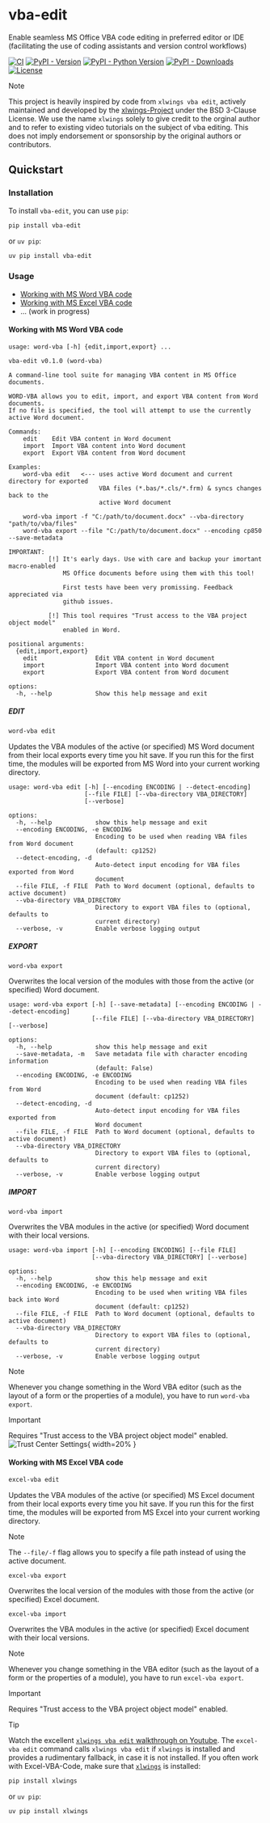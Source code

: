 # vba-edit
 Enable seamless MS Office VBA code editing in preferred editor or IDE (facilitating the use of coding assistants and version control workflows)

[![CI](https://github.com/markuskiller/vba-edit/workflows/test.yaml/badge.svg?branch=dev)](https://github.com/markuskiller/vba-edit/)
[![PyPI - Version](https://img.shields.io/pypi/v/vba-edit.svg)](https://pypi.org/project/vba-edit)
[![PyPI - Python Version](https://img.shields.io/pypi/pyversions/vba-edit.svg)](https://pypi.org/project/vba-edit)
[![PyPI - Downloads](https://img.shields.io/pypi/dm/vba-edit.svg)](https://pypi.org/project/vba-edit)
[![License](https://img.shields.io/badge/License-BSD_3--Clause-blue.svg)](https://opensource.org/licenses/BSD-3-Clause)

> [!NOTE] 
> This project is heavily inspired by code from ``xlwings vba edit``, actively maintained and developed by the [xlwings-Project](https://www.xlwings.org/) under the BSD 3-Clause License. We use the name ``xlwings`` solely to give credit to the orginal author and to refer to existing video tutorials on the subject of vba editing. This does not imply endorsement or sponsorship by the original authors or contributors.

## Quickstart

### Installation

To install `vba-edit`, you can use ``pip``:

```sh
pip install vba-edit
```

or ``uv pip``:

```sh
uv pip install vba-edit
```

### Usage

- [Working with MS Word VBA code](#working-with-ms-word-vba-code)
- [Working with MS Excel VBA code](#working-with-ms-excel-vba-code)
- ... (work in progress)


#### Working with MS Word VBA code

```
usage: word-vba [-h] {edit,import,export} ...

vba-edit v0.1.0 (word-vba)

A command-line tool suite for managing VBA content in MS Office documents.

WORD-VBA allows you to edit, import, and export VBA content from Word documents.
If no file is specified, the tool will attempt to use the currently active Word document.

Commands:
    edit    Edit VBA content in Word document
    import  Import VBA content into Word document
    export  Export VBA content from Word document

Examples:
    word-vba edit   <--- uses active Word document and current directory for exported 
                         VBA files (*.bas/*.cls/*.frm) & syncs changes back to the 
                         active Word document

    word-vba import -f "C:/path/to/document.docx" --vba-directory "path/to/vba/files"
    word-vba export --file "C:/path/to/document.docx" --encoding cp850 --save-metadata

IMPORTANT: 
           [!] It's early days. Use with care and backup your imortant macro-enabled
               MS Office documents before using them with this tool!

               First tests have been very promissing. Feedback appreciated via
               github issues. 

           [!] This tool requires "Trust access to the VBA project object model" 
               enabled in Word.

positional arguments:
  {edit,import,export}
    edit                Edit VBA content in Word document
    import              Import VBA content into Word document
    export              Export VBA content from Word document

options:
  -h, --help            Show this help message and exit
```
##### EDIT

```sh
word-vba edit
```

Updates the VBA modules of the active (or specified) MS Word document from their local exports every time you hit save. If you run this for the first time, the modules will be exported from MS Word into your current working directory.

```
usage: word-vba edit [-h] [--encoding ENCODING | --detect-encoding] 
                     [--file FILE] [--vba-directory VBA_DIRECTORY] 
                     [--verbose]

options:
  -h, --help            show this help message and exit
  --encoding ENCODING, -e ENCODING
                        Encoding to be used when reading VBA files from Word document 
                        (default: cp1252)
  --detect-encoding, -d
                        Auto-detect input encoding for VBA files exported from Word 
                        document
  --file FILE, -f FILE  Path to Word document (optional, defaults to active document)
  --vba-directory VBA_DIRECTORY
                        Directory to export VBA files to (optional, defaults to 
                        current directory)
  --verbose, -v         Enable verbose logging output
```

##### EXPORT

```
word-vba export
```
Overwrites the local version of the modules with those from the active (or specified) 
Word document.

```
usage: word-vba export [-h] [--save-metadata] [--encoding ENCODING | --detect-encoding] 
                       [--file FILE] [--vba-directory VBA_DIRECTORY] [--verbose]

options:
  -h, --help            show this help message and exit
  --save-metadata, -m   Save metadata file with character encoding information 
                        (default: False)
  --encoding ENCODING, -e ENCODING
                        Encoding to be used when reading VBA files from Word 
                        document (default: cp1252)
  --detect-encoding, -d
                        Auto-detect input encoding for VBA files exported from 
                        Word document
  --file FILE, -f FILE  Path to Word document (optional, defaults to active document)
  --vba-directory VBA_DIRECTORY
                        Directory to export VBA files to (optional, defaults to 
                        current directory)
  --verbose, -v         Enable verbose logging output
```

##### IMPORT

```
word-vba import
```

Overwrites the VBA modules in the active (or specified) Word document with their 
local versions.

```
usage: word-vba import [-h] [--encoding ENCODING] [--file FILE] 
                       [--vba-directory VBA_DIRECTORY] [--verbose]

options:
  -h, --help            show this help message and exit
  --encoding ENCODING, -e ENCODING
                        Encoding to be used when writing VBA files back into Word 
                        document (default: cp1252)
  --file FILE, -f FILE  Path to Word document (optional, defaults to active document)
  --vba-directory VBA_DIRECTORY
                        Directory to export VBA files to (optional, defaults to 
                        current directory)
  --verbose, -v         Enable verbose logging output
```


> [!NOTE]  
> Whenever you change something in the Word VBA editor (such as the layout of a form or the properties of a module), you have to run ``word-vba export``.

> [!IMPORTANT]  
> Requires "Trust access to the VBA project object model" enabled.
> ![Trust Center Settings](https://langui.ch/wp/wp-content/uploads/2024/12/trust_center_vba_object_model_settings.png){ width=20% }



#### Working with MS Excel VBA code

```sh
excel-vba edit
```

Updates the VBA modules of the active (or specified) MS Excel document from their local exports every time you hit save. If you run this for the first time, the modules will be exported from MS Excel into your current working directory.

> [!NOTE] 
> The ``--file/-f`` flag allows you to specify a file path instead of using the active document.

```
excel-vba export
```
Overwrites the local version of the modules with those from the active (or specified) Excel document.

```
excel-vba import
```

Overwrites the VBA modules in the active (or specified) Excel document with their local versions.

> [!NOTE]  
> Whenever you change something in the VBA editor (such as the layout of a form or the properties of a module), you have to run ``excel-vba export``.

> [!IMPORTANT]  
> Requires "Trust access to the VBA project object model" enabled.

> [!TIP]
> Watch the excellent [``xlwings vba edit`` walkthrough on Youtube](https://www.youtube.com/watch?v=xoO-Fx0fTpM). The ``excel-vba edit`` command calls ``xlwings vba edit`` if ``xlwings`` is installed and provides a rudimentary fallback, in case it is not installed. If you often work with Excel-VBA-Code, make sure that [``xlwings``](https://www.xlwings.org/) is installed:
>
> ```sh
> pip install xlwings
> ```
> 
> or ``uv pip``:
>
> ```sh
> uv pip install xlwings
> ```